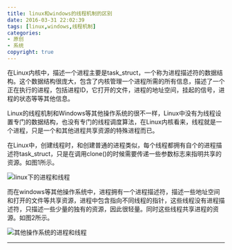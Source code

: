 ```yaml
---
title: linux和windows的线程机制的区别
date: 2016-03-31 22:02:39
tags: [linux,windows,线程机制]
categories:
- 原创
- 系统
copyright: true
---
```

在Linux内核中，描述一个进程主要是task_struct，一个称为进程描述符的数据结构。这个数据结构很庞大，包含了内核管理一个进程所需的所有信息，描述了一个正在执行的进程，包括进程ID，它打开的文件，进程的地址空间，挂起的信号，进程的状态等等其他信息。

Linux的线程机制和Windows等其他操作系统的很不一样，Linux中没有为线程设置专门的数据结构，也没有专门的线程调度算法，在Linux内核看来，线程就是一个进程，只是一个和其他进程共享资源的特殊进程而已。

在Linux中，创建线程时，和创建普通的进程类似，每个线程都拥有自个的进程描述符task_struct，只是在调用clone()的时候需要传递一些参数标志来指明共享的资源。如图1所示。  

![linux下的进程和线程](1.jpg)

而在windows等其他操作系统中，进程拥有一个进程描述符，描述一些地址空间和打开的文件等共享资源，进程中包含指向不同线程的指针，这些线程没有进程描述符，只描述一些少量的独有的资源，因此很轻量。同时这些线程共享进程的资源。如图2所示。  

![其他操作系统的进程和线程](2.jpg)

----